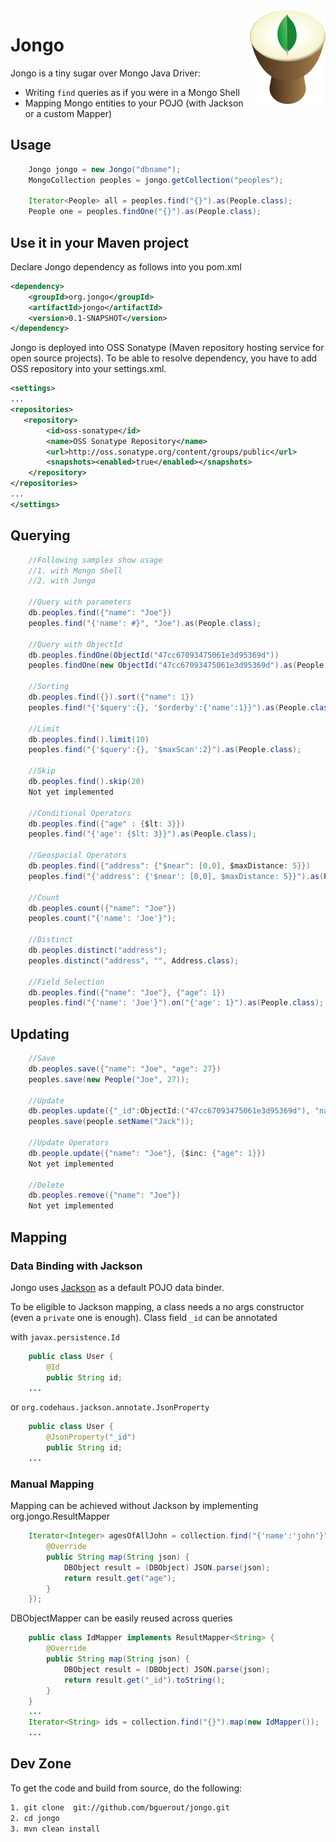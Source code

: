 <img src="https://github.com/bguerout/jongo/raw/gh-pages/jongo.png" alt="Jongo logo" title="Jongo" align="right">

# Jongo

Jongo is a tiny sugar over Mongo Java Driver:

* Writing `find` queries as if you were in a Mongo Shell
* Mapping Mongo entities to your POJO (with Jackson or a custom Mapper)

## Usage

```java
    Jongo jongo = new Jongo("dbname");
    MongoCollection peoples = jongo.getCollection("peoples");
    
    Iterator<People> all = peoples.find("{}").as(People.class);
    People one = peoples.findOne("{}").as(People.class);
```

## Use it in your Maven project

Declare Jongo dependency as follows into you pom.xml

```xml
<dependency>
    <groupId>org.jongo</groupId>
    <artifactId>jongo</artifactId>
    <version>0.1-SNAPSHOT</version>
</dependency>
```

Jongo is deployed into OSS Sonatype (Maven repository hosting service for open source projects).
To be able to resolve dependency, you have to add OSS repository into your settings.xml.

```xml
<settings>
...
<repositories>
   <repository>
        <id>oss-sonatype</id>
        <name>OSS Sonatype Repository</name>
        <url>http://oss.sonatype.org/content/groups/public</url>
        <snapshots><enabled>true</enabled></snapshots>
    </repository>
</repositories>
...
</settings>
```

## Querying

```java
    //Following samples show usage 
    //1. with Mongo Shell
    //2. with Jongo
    
    //Query with parameters
    db.peoples.find({"name": "Joe"})
    peoples.find("{'name': #}", "Joe").as(People.class);
    
    //Query with ObjectId
    db.peoples.findOne(ObjectId("47cc67093475061e3d95369d"))
    peoples.findOne(new ObjectId("47cc67093475061e3d95369d").as(People.class);
    
    //Sorting
    db.peoples.find({}).sort({"name": 1})
    peoples.find("{'$query':{}, '$orderby':{'name':1}}").as(People.class);
    
    //Limit
    db.peoples.find().limit(10)
    peoples.find("{'$query':{}, '$maxScan':2}").as(People.class);
    
    //Skip
    db.peoples.find().skip(20)
    Not yet implemented
    
    //Conditional Operators
    db.peoples.find({"age" : {$lt: 3}})
    peoples.find("{'age': {$lt: 3}}").as(People.class);
    
    //Geospacial Operators
    db.peoples.find({"address": {"$near": [0,0], $maxDistance: 5}})
    peoples.find("{'address': {'$near': [0,0], $maxDistance: 5}}").as(People.class);
    
    //Count
    db.peoples.count({"name": "Joe"})
    peoples.count("{'name': 'Joe'}");
    
    //Distinct
    db.peoples.distinct("address");
    peoples.distinct("address", "", Address.class);
    
    //Field Selection
    db.peoples.find({"name": "Joe"}, {"age": 1})
    peoples.find("{'name': 'Joe'}").on("{'age': 1}").as(People.class);
```

## Updating

```java
    //Save
    db.peoples.save({"name": "Joe", "age": 27})
    peoples.save(new People("Joe", 27));
    
    //Update
    db.peoples.update({"_id":ObjectId:("47cc67093475061e3d95369d"), "name": "Jack"})
    peoples.save(people.setName("Jack"));
    
    //Update Operators
    db.people.update({"name": "Joe"}, {$inc: {"age": 1}})
    Not yet implemented
    
    //Delete
    db.peoples.remove({"name": "Joe"})
    Not yet implemented
```

## Mapping

### Data Binding with Jackson

Jongo uses <a href="http://jackson.codehaus.org/">Jackson</a> as a default POJO data binder.

To be eligible to Jackson mapping, a class needs a no args constructor (even a `private` one is enough). Class field `_id` can be annotated 

with `javax.persistence.Id` 

```java
    public class User {
        @Id
        public String id;
    ...
```

or `org.codehaus.jackson.annotate.JsonProperty` 

```java
    public class User {
        @JsonProperty("_id")
        public String id;
    ...
```

### Manual Mapping

Mapping can be achieved without Jackson by implementing org.jongo.ResultMapper


```java
    Iterator<Integer> agesOfAllJohn = collection.find("{'name':'john'}").map(new ResultMapper<Integer>() {
        @Override
        public String map(String json) {
            DBObject result = (DBObject) JSON.parse(json);
            return result.get("age");
        }
    });
```

DBObjectMapper can be easily reused across queries

```java
    public class IdMapper implements ResultMapper<String> {
        @Override
        public String map(String json) {
            DBObject result = (DBObject) JSON.parse(json);
            return result.get("_id").toString();
        }
    }
    ...
    Iterator<String> ids = collection.find("{}").map(new IdMapper());
    ...
```

## Dev Zone

To get the code and build from source, do the following:

```sh
1. git clone  git://github.com/bguerout/jongo.git
2. cd jongo
3. mvn clean install
```

